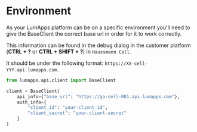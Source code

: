 # Environment

As your LumApps platform can be on a specific environment you'll need to give the BaseClient the correct base url in order for it to work correctly.

This information can be found in the debug dialog in the customer platform (**CTRL + ?** or **CTRL + SHIFT + ?**) in `Haussmann Cell`.

It should be under the following format: `https://XX-cell-YYY.api.lumapps.com`.


```python
from lumapps.api.client import BaseClient

client = BaseClient(
    api_info={"base_url": "https://go-cell-001.api.lumapps.com"},
    auth_info={
        "client_id": "your-client-id",
        "client_secret": "your-client-secret"
    }
)
```
